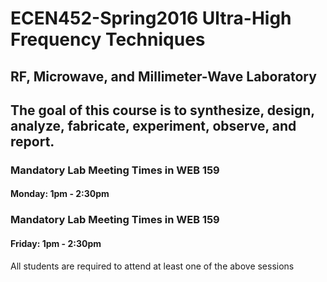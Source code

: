 # ECEN452-Spring2016 Ultra-High Frequency Techniques 
## RF, Microwave, and Millimeter-Wave Laboratory
The goal of this course is to synthesize, design, analyze, fabricate, experiment, observe, and report.
----
### Mandatory Lab Meeting Times in WEB 159
#### Monday: 1pm - 2:30pm
### Mandatory Lab Meeting Times in WEB 159
#### Friday: 1pm - 2:30pm
All students are required to attend at least one of the above sessions
